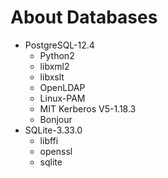 # About Databases

* PostgreSQL-12.4
    * Python2
    * libxml2
    * libxslt
    * OpenLDAP
    * Linux-PAM
    * MIT Kerberos V5-1.18.3
    * Bonjour
* SQLite-3.33.0
    * libffi
    * openssl
    * sqlite
